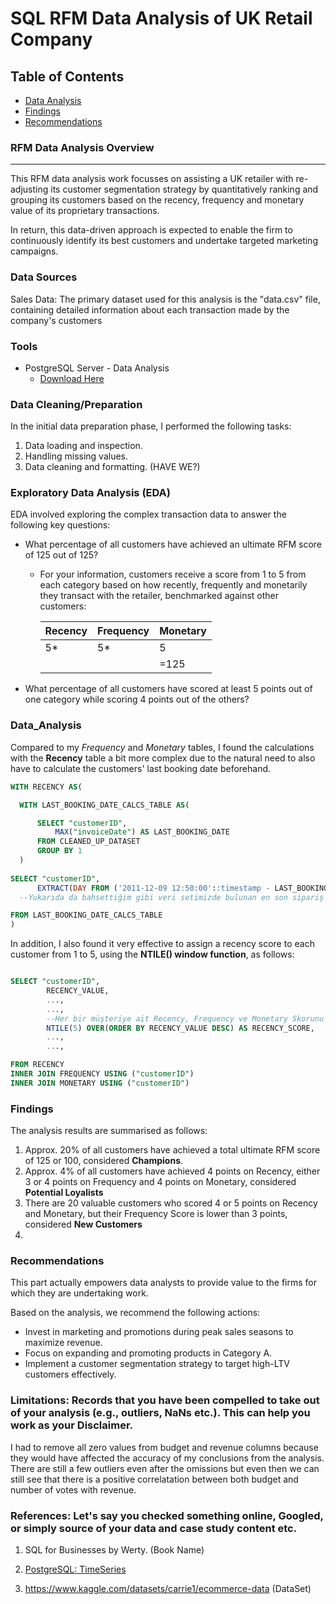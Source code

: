 # SQL RFM Data Analysis of UK Retail Company

## Table of Contents

- [Data Analysis](#data_analysis)
- [Findings](#findings)
- [Recommendations](#recommendations)


### RFM Data Analysis Overview
---

This RFM data analysis work focusses on assisting a UK retailer with re-adjusting its customer segmentation strategy by quantitatively ranking and grouping its customers 
based on the recency, frequency and monetary value of its proprietary transactions.

In return, this data-driven approach is expected to enable the firm to continuously identify its best customers and undertake targeted marketing campaigns.



### Data Sources

Sales Data: The primary dataset used for this analysis is the "data.csv" file, containing detailed information about each transaction made by the company's customers

### Tools

- PostgreSQL Server - Data Analysis
  - [Download Here](https://www.postgresql.org/download/)
  

### Data Cleaning/Preparation

In the initial data preparation phase, I performed the following tasks:

1. Data loading and inspection.
2. Handling missing values.
3. Data cleaning and formatting. (HAVE WE?)

### Exploratory Data Analysis (EDA)

EDA involved exploring the complex transaction data to answer the following key questions:

- What percentage of all customers have achieved an ultimate RFM score of 125 out of 125?
  
  - For your information, customers receive a score from 1 to 5 from each category based on how recently, frequently and monetarily they transact with the retailer, benchmarked against other customers:
 
      |Recency|Frequency|Monetary|
      |--------|--------|--------|
      |5*|5*|5|
      | | |=125|

- What percentage of all customers have scored at least 5 points out of one category while scoring 4 points out of the others?


### Data_Analysis

Compared to my *Frequency* and *Monetary* tables, I found the calculations with the **Recency** table a bit more complex due to the natural need to also have to calculate the customers' last booking date beforehand.

```sql
WITH RECENCY AS(

  WITH LAST_BOOKING_DATE_CALCS_TABLE AS(

      SELECT "customerID",
          MAX("invoiceDate") AS LAST_BOOKING_DATE
      FROM CLEANED_UP_DATASET
      GROUP BY 1
  ) 
	 
SELECT "customerID",
      EXTRACT(DAY FROM ('2011-12-09 12:50:00'::timestamp - LAST_BOOKING_DATE)) AS RECENCY_VALUE
  --Yukarıda da bahsettiğim gibi veri setimizde bulunan en son sipariş tarihini önceden hesaplatıp burada o şekilde kullanıyorum.

FROM LAST_BOOKING_DATE_CALCS_TABLE
)
```

In addition, I also found it very effective to assign a recency score to each customer from 1 to 5, using the **NTILE() window function**, as follows:

```sql

SELECT "customerID",
        RECENCY_VALUE,
        ...,
        ...,
        --Her bir müşteriye ait Recency, Frequency ve Monetary Skorunu aşağıda atıyorum.
        NTILE(5) OVER(ORDER BY RECENCY_VALUE DESC) AS RECENCY_SCORE,
        ...,
        ...,

FROM RECENCY
INNER JOIN FREQUENCY USING ("customerID")
INNER JOIN MONETARY USING ("customerID")

```


### Findings

The analysis results are summarised as follows:
1. Approx. 20% of all customers have achieved a total ultimate RFM score of 125 or 100, considered **Champions**.
2. Approx. 4% of all customers have achieved 4 points on Recency, either 3 or 4 points on Frequency and 4 points on Monetary, considered **Potential Loyalists**
3. There are 20 valuable customers who scored 4 or 5 points on Recency and Monetary, but their Frequency Score is lower than 3 points, considered **New Customers**
4. 

### Recommendations

This part actually empowers data analysts to provide value to the firms for which they are undertaking work.

Based on the analysis, we recommend the following actions:

- Invest in marketing and promotions during peak sales seasons to maximize revenue.
- Focus on expanding and promoting products in Category A.
- Implement a customer segmentation strategy to target high-LTV customers effectively.

### Limitations: Records that you have been compelled to take out of your analysis (e.g., outliers, NaNs etc.). This can help you work as your Disclaimer.

I had to remove all zero values from budget and revenue columns because they would have affected the accuracy of my conclusions from the analysis. There are still a
few outliers even after the omissions but even then we can still see that there is a positive correlatation between both budget and number of votes with revenue.

### References: Let's say you checked something online, Googled, or simply source of your data and case study content etc.

1. SQL for Businesses by Werty. (Book Name)
2. [PostgreSQL: TimeSeries](https://www.postgresql.org/docs/current/functions-datetime.html#FUNCTIONS-DATETIME-TABLE)

3. https://www.kaggle.com/datasets/carrie1/ecommerce-data (DataSet)
